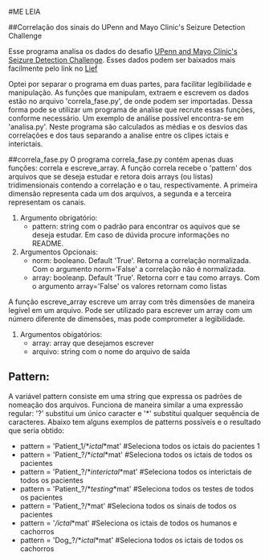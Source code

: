 #ME LEIA

##Correlação dos sinais do UPenn and Mayo Clinic's Seizure Detection Challenge

Esse programa analisa os dados do desafio [UPenn and Mayo Clinic's Seizure Detection Challenge](https://www.kaggle.com/c/seizure-detection). Esses dados podem ser baixados mais facilmente pelo link no [Lief](http://lief.if.ufrgs.br/pub/EEG/)

Optei por separar o programa em duas partes, para facilitar legibilidade e manipulação. As funções que manipulam, extraem e escrevem os dados estão no arquivo 'correla_fase.py', de onde podem ser importadas. Dessa forma pode se utilizar um programa de analise que recrute essas funções, conforme necessário. Um exemplo de análise possível encontra-se em 'analisa.py'. Neste programa são calculados as médias e os desvios das correlações e dos taus separando a analise entre os clipes ictais e interictais. 

##correla_fase.py
O programa correla_fase.py contém apenas duas funções: correla e escreve_array.
A função correla recebe o 'pattern' dos arquivos que se deseja estudar e retora dois arrays (ou listas) tridimensionais contendo a correlação e o tau, respectivamente. A primeira dimensão representa cada um dos arquivos, a segunda e a terceira representam os canais.
1. Argumento obrigatório:
   - pattern: string com o padrão para encontrar os aquivos que se deseja estudar. Em caso de dúvida procure informações no README.
2. Argumentos Opcionais:
   - norm: booleano. Default 'True'. Retorna a correlação normalizada. Com o argumento norm='False' a correlação não é normalizada.
   - array: booleanp. Default 'True'. Retorna corr e tau como arrays. Com o argumento array='False' os valores retornam como listas

A função escreve_array escreve um array com três dimensões de maneira legível em um arquivo. Pode ser utilizado para escrever um array com um número diferente de dimensões, mas pode comprometer a legibilidade.
1. Argumentos obigatórios:
   - array: array que desejamos escrever
   - arquivo: string com o nome do arquivo de saída

## Pattern:
A variável pattern consiste em uma string que expressa os padrões de nomeação dos arquivos. Funciona de maneira similar a uma expressão regular: '?' substitui um único caracter e '*' substitui qualquer sequência de caracteres. Abaixo tem alguns exemplos de patterns possíveis e o resultado que seria obtido: 

- pattern = 'Patient_1/*_ictal_*mat' #Seleciona todos os ictais do pacientes 1
- pattern = 'Patient_?/*_ictal_*mat' #Seleciona todos os ictais de todos os pacientes
- pattern = 'Patient_?/*_interictal_*mat' #Seleciona todos os interictais de todos os pacientes
- pattern = 'Patient_?/*_testing_*mat' #Seleciona todos os testes de todos os pacientes
- pattern = 'Patient_?/*mat' #Seleciona todos os sinais de todos os pacientes
- pattern = '*/*_ictal_*mat' #Seleciona os ictais de todos os humanos e cachorros
- pattern = 'Dog_?/*_ictal_*mat' #Seleciona todos os ictais de todos os cachorros
